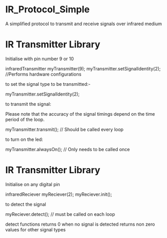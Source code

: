 # IR_Protocol_Simple
A simplified protocol to transmit and receive signals over infrared medium

# IR Transmitter Library

Initialise with pin number 9 or 10

infraredTransmitter myTransmitter(9);
myTransmitter.setSignalIdentity(2); //Performs hardware configurations

to set the signal type to be transmitted:-

myTransmitter.setSignalIdentity(2);

to transmit the signal:

Please note that the accuracy of the signal timings depend on the time period of the loop. 

myTransmitter.transmit(); // Should be called every loop

to turn on the led:

myTransmitter.alwaysOn(); // Only needs to be called once

# IR Transmitter Library

Initialise on any digital pin

infraredReciever myReciever(2);
myReciever.init();

to detect the signal

myReciever.detect(); // must be called on each loop

detect functions returns 0 when no signal is detected
returns non zero values for other signal types



